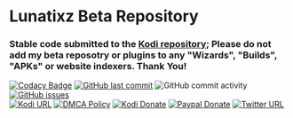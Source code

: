 # Lunatixz Beta Repository 
### Stable code submitted to the [Kodi repository](https://kodi.tv/addons/browse?keyword=&category=All&author=Lunatixz&sort=field_last_update_value+DESC); Please do not add my beta reposotry or plugins to any "Wizards", "Builds", "APKs" or website indexers. Thank You!

[![Codacy Badge](https://img.shields.io/codacy/grade/efcc007bd689449f8cf89569ac6a311b.svg?style=flat-square)](https://www.codacy.com/app/Lunatixz/KODI_Addon/dashboard)
[![GitHub last commit](https://img.shields.io/github/last-commit/Lunatixz/KODI_Addons.svg?style=flat-square)](https://github.com/Lunatixz/KODI_Addons/commits/master)
![GitHub commit activity](https://img.shields.io/github/commit-activity/m/Lunatixz/KODI_Addons.svg?color=red&style=flat-square)
[![GitHub issues](https://img.shields.io/github/issues/Lunatixz/KODI_Addons.svg?style=flat-square)](https://github.com/Lunatixz/KODI_Addons/issues)  
[![Kodi URL](https://img.shields.io/badge/Supports-Kodi%2017|18-blue.svg?style=flat-square)](https://kodi.tv/download)
[![DMCA Policy](https://img.shields.io/badge/DMCA-Policy-lightgrey.svg?style=flat-square)](https://github.com/Lunatixz/KODI_Addons/raw/master/DMCA.md)
[![Kodi Donate](https://img.shields.io/badge/Donate-Kodi-blue.svg?style=flat-square)](https://kodi.tv/contribute/donate)
[![Paypal Donate](https://img.shields.io/badge/Donate-Lunatixz-blue.svg?style=flat-square)](https://paypal.me/Lunatixz)
[![Twitter URL](https://img.shields.io/twitter/follow/PseudoTV_Live.svg?color=blue&label=%40PseudoTV_Live&style=flat-square)](https://twitter.com/PseudoTV_Live) 


